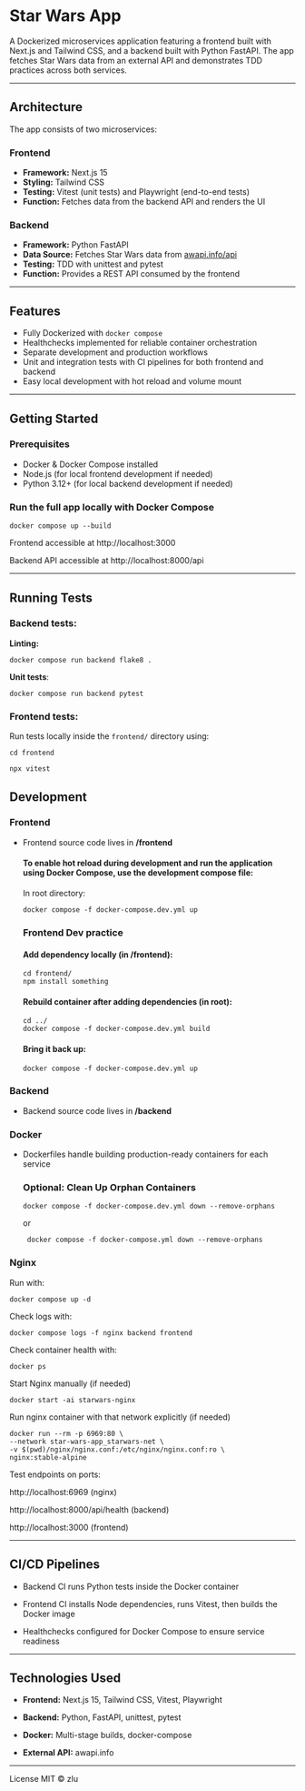 # Star Wars App

A Dockerized microservices application featuring a frontend built with Next.js and Tailwind CSS, and a backend built
with Python FastAPI. The app fetches Star Wars data from an external API and demonstrates TDD practices across both
services.

---

## Architecture

The app consists of two microservices:

### Frontend

- **Framework:** Next.js 15
- **Styling:** Tailwind CSS
- **Testing:** Vitest (unit tests) and Playwright (end-to-end tests)
- **Function:** Fetches data from the backend API and renders the UI

### Backend

- **Framework:** Python FastAPI
- **Data Source:** Fetches Star Wars data from [awapi.info/api](https://awapi.info/api)
- **Testing:** TDD with unittest and pytest
- **Function:** Provides a REST API consumed by the frontend

---

## Features

- Fully Dockerized with `docker compose`
- Healthchecks implemented for reliable container orchestration
- Separate development and production workflows
- Unit and integration tests with CI pipelines for both frontend and backend
- Easy local development with hot reload and volume mount

--- 

## Getting Started

### Prerequisites

- Docker & Docker Compose installed
- Node.js (for local frontend development if needed)
- Python 3.12+ (for local backend development if needed)

### Run the full app locally with Docker Compose

```
docker compose up --build
```

Frontend accessible at http://localhost:3000

Backend API accessible at http://localhost:8000/api

---

## Running Tests

### Backend tests:

**Linting:**

```aiignore
docker compose run backend flake8 .
```

**Unit tests**:

```
docker compose run backend pytest
```

### Frontend tests:

Run tests locally inside the `frontend/` directory using:

```
cd frontend
```

```
npx vitest
```

## Development
  ### Frontend
- Frontend source code lives in **/frontend**

  #### To enable hot reload during development and run the application using Docker Compose, use the development compose file:
    In root directory:
     ```
    docker compose -f docker-compose.dev.yml up
     ```   
  ### Frontend Dev practice
  
  #### Add dependency locally (in /frontend):
    ```aiignore
    cd frontend/
    npm install something
    ```
  #### Rebuild container after adding dependencies (in root):
    ```
    cd ../ 
    docker compose -f docker-compose.dev.yml build
    ```
  #### Bring it back up:
    ```aiignore
    docker compose -f docker-compose.dev.yml up
    ```
  
### Backend
- Backend source code lives in **/backend**
  
  
### Docker
- Dockerfiles handle building production-ready containers for each service

  ### Optional: Clean Up Orphan Containers
  ```aiignore
  docker compose -f docker-compose.dev.yml down --remove-orphans
  ```
  or
   ```aiignore
    docker compose -f docker-compose.yml down --remove-orphans
  ```

### Nginx

  Run with:

  ```
  docker compose up -d
  ```
  
  Check logs with:
  ```aiignore
  docker compose logs -f nginx backend frontend
  ```
  
  Check container health with:
  ```
  docker ps
  ```
  
  Start Nginx manually (if needed)
  ```aiignore
  docker start -ai starwars-nginx
  ```
 Run nginx container with that network explicitly (if needed)
  ```
  docker run --rm -p 6969:80 \
  --network star-wars-app_starwars-net \
  -v $(pwd)/nginx/nginx.conf:/etc/nginx/nginx.conf:ro \
  nginx:stable-alpine
  ```

  
  Test endpoints on ports:
  
  http://localhost:6969 (nginx)
  
  http://localhost:8000/api/health (backend)
  
  http://localhost:3000 (frontend)

---

## CI/CD Pipelines

- Backend CI runs Python tests inside the Docker container

- Frontend CI installs Node dependencies, runs Vitest, then builds the Docker image

- Healthchecks configured for Docker Compose to ensure service readiness

---

## Technologies Used

- **Frontend:** Next.js 15, Tailwind CSS, Vitest, Playwright

- **Backend:** Python, FastAPI, unittest, pytest

- **Docker:** Multi-stage builds, docker-compose

- **External API:** awapi.info

---
License
MIT © zlu
